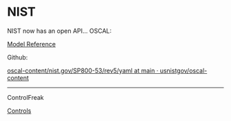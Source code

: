 # NIST
NIST now has an open API...
OSCAL:

[Model Reference](https://pages.nist.gov/OSCAL/reference/)

Github:

[oscal-content/nist.gov/SP800-53/rev5/yaml at main · usnistgov/oscal-content](https://github.com/usnistgov/oscal-content/tree/main/nist.gov/SP800-53/rev5/yaml)

---

ControlFreak

[Controls](https://controlfreak.risk-redux.io/controls)